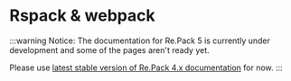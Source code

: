 # Rspack & webpack

:::warning Notice:
The documentation for Re.Pack 5 is currently under development and some of the pages aren't ready yet.

Please use [latest stable version of Re.Pack 4.x documentation](https://re-pack.dev/docs/getting-started) for now.
:::
